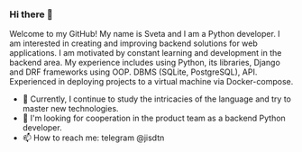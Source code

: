 ### Hi there 👋 

Welcome to my GitHub! My name is Sveta and I am a Python developer. I am interested in creating and improving backend solutions for web applications. I am motivated by constant learning and development in the backend area.
My experience includes using Python, its libraries, Django and DRF frameworks using OOP. DBMS (SQLite, PostgreSQL), API. Experienced in deploying projects to a virtual machine via Docker-compose.

>
- 🌱 Currently, I continue to study the intricacies of the language and try to master new technologies.
- 👯 I'm looking for cooperation in the product team as a backend Python developer.
- 📫 How to reach me: telegram @jisdtn
